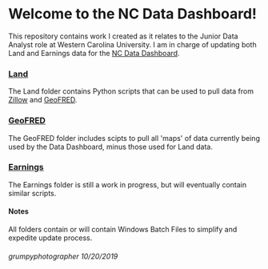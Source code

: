 # Welcome to the NC Data Dashboard!
This repository contains work I created as it relates to the Junior Data Analyst role at Western Carolina University.  I am in charge of updating both Land and Earnings data for the [NC Data Dashboard](https://www.wcu.edu/engage/regional-development/data-dashboard.aspx).  

### [Land](https://github.com/grumpyphotographer/NCDataDashboard/tree/master/DataDashboard/Land)
The Land folder contains Python scripts that can be used to pull data from [Zillow](https://www.zillow.com/research/data/) and [GeoFRED](https://geofred.stlouisfed.org/map/).

### [GeoFRED](https://github.com/grumpyphotographer/NCDataDashboard/tree/master/DataDashboard/GeoFRED)
The GeoFRED folder includes scipts to pull all 'maps' of data currently being used by the Data Dashboard, minus those used for Land data.

### [Earnings](https://github.com/grumpyphotographer/NCDataDashboard/tree/master/DataDashboard/Earnings)
The Earnings folder is still a work in progress, but will eventually contain similar scripts.

#### Notes
All folders contain or will contain Windows Batch Files to simplify and expedite update process.

###### grumpyphotographer 10/20/2019
